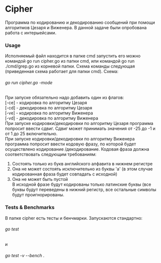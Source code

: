 # Cipher

Программа по кодированию и декодированию сообщений при помощи алгоритмов Цезаря и Виженера. В данной задаче были опробована работа с интерыейсами.  
### Usage  
Исполняемый файл находится в папке cmd запустить его можно командой go run cipher.go из папки cmd, или командой go run ./cmd/grep.go из корневой папки. Схема команды следующая (приведенная схема работает для папки cmd). Схема:  
###### go run cipher.go -mode
При запуске обязательно надо добавить один из флагов:  
[-ce] - кодировка по алгоритму Цезаря  
[-cd] - декодировка по алгоритму Цезаря  
[-ve] - кодировка по алгоритму Виженера  
[-vd] - декодировка по алгоритму Виженера  
При запуске кодировки/декодировки по алгоритму Цезаря программа попросит ввести сдвиг. Сдвиг может принимать значения от -25 до -1 и от 1 до 25 включительно.  
При запуске кодировки/декодировки по алгоритму Виженера программа попросит ввести кодовую фразу, по которой будет осуществлено кодирование /декодирование. Кодовая фраза должна соответствовать следующим требованиям:  
1) Состоять только из букв английского алфавита в нижнем регистре  
2) Она не может состоять исключительно из буквы 'a' (в этом случае кодированная фраза будет совпадать с исходной)  
3) Она не может быть пустой  
В исходной фразе будут кодированы только латинские буквы (все буквы будут переведены в нижний регистр, все остальные символы будут проигнорированы.  
### Tests & Benchmarks  
В папке cipher есть тесты и бенчмарки. Запускаются стандартно:  
###### go test
и  
###### go test -v --bench .
